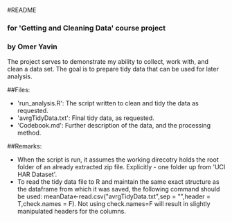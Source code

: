#README
### for 'Getting and Cleaning Data' course project
### by Omer Yavin

The project serves to demonstrate my ability to collect, work with, and clean a data set. The goal is to prepare tidy data that can be used for later analysis.

##Files:
- 'run_analysis.R': The script written to clean and tidy the data as requested.
- 'avrgTidyData.txt': Final tidy data, as requested.
- 'Codebook.md': Further description of the data, and the processing method.

##Remarks:
- When the script is run, it assumes the working direcotry holds the root folder of an already extracted zip file. Explicitly - one folder up from 'UCI HAR Dataset'.
- To read the tidy data file to R and maintain the same exact structure as the dataframe from which it was saved, the following command should be used: meanData<-read.csv("avrgTidyData.txt",sep = "",header = T,check.names = F).
	Not using check.names=F will result in slightly manipulated headers for the columns.